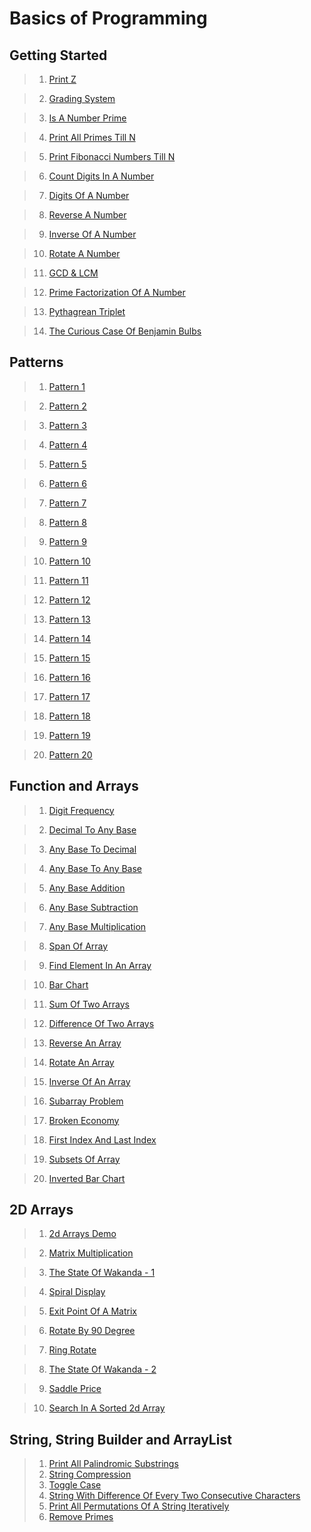 # Basics of Programming

## Getting Started

>1. [Print Z](https://DarkWarS-maker.github.io/Pepcoding-dsa/lecture-001/print-z.html)

>2. [Grading System](https://DarkWarS-maker.github.io/Pepcoding-dsa/lecture-001/grading-system.html)

>3. [Is A Number Prime](https://DarkWarS-maker.github.io/Pepcoding-dsa/lecture-001/prime.html)

>4. [Print All Primes Till N](https://DarkWarS-maker.github.io/Pepcoding-dsa/lecture-001/prime-in-a-range.html)

>5. [Print Fibonacci Numbers Till N](https://DarkWarS-maker.github.io/Pepcoding-dsa/lecture-001/fib-till-n.html)

>6. [Count Digits In A Number](http://DarkWarS-maker.github.io/Pepcoding-dsa/lecture-002/count-digit.html)

>7. [Digits Of A Number](https://DarkWarS-maker.github.io/Pepcoding-dsa/lecture-002/digits-of-number.html)

>8. [Reverse A Number](https://DarkWarS-maker.github.io/Pepcoding-dsa/lecture-002/reverse-a-number.html)

>9. [Inverse Of A Number](https://DarkWarS-maker.github.io/Pepcoding-dsa/lecture-002/inverse-of-number.html)

>10.  [Rotate A Number](https://DarkWarS-maker.github.io/Pepcoding-dsa/lecture-002/rotate-a-number.html)

>11. [GCD & LCM](https://DarkWarS-maker.github.io/Pepcoding-dsa/lecture-003/gcd-and-lcm.html)

>12. [Prime Factorization Of A Number](https://DarkWarS-maker.github.io/Pepcoding-dsa/lecture-003/prime-fact-of-number.html)

>13. [Pythagrean Triplet](https://DarkWarS-maker.github.io/Pepcoding-dsa/lecture-003/pythagorean-triplet.html)

>14. [The Curious Case Of Benjamin Bulbs](https://DarkWarS-maker.github.io/Pepcoding-dsa/lecture-003/the-curious-case-of-benjamin-bulbs.html)

## Patterns

>1. [Pattern 1]()

>2. [Pattern 2]()

>3. [Pattern 3]()

>4. [Pattern 4]()

>5. [Pattern 5]()

>6. [Pattern 6]()

>7. [Pattern 7]()

>8. [Pattern 8]()

>9. [Pattern 9]()

>10. [Pattern 10]()

>11. [Pattern 11]()

>12. [Pattern 12]()

>13. [Pattern 13]()

>14. [Pattern 14]()

>15. [Pattern 15]()

>16. [Pattern 16]()

>17. [Pattern 17]()

>18. [Pattern 18]()

>19. [Pattern 19]()

>20. [Pattern 20]()

## Function and Arrays

>1. [ Digit Frequency]()

>2. [ Decimal To Any Base]()

>3. [ Any Base To Decimal]()

>4. [ Any Base To Any Base]()

>5. [ Any Base Addition]()

>6. [ Any Base Subtraction]()

>7. [ Any Base Multiplication]()

>8. [ Span Of Array]()

>9. [ Find Element In An Array]()

>10. [ Bar Chart]()

>11. [ Sum Of Two Arrays]()

>12. [ Difference Of Two Arrays]()

>13. [ Reverse An Array]()

>14. [ Rotate An Array]()

>15. [ Inverse Of An Array]()

>16. [ Subarray Problem]()

>17. [ Broken Economy]()

>18. [ First Index And Last Index]()

>19. [ Subsets Of Array]()

>20. [ Inverted Bar Chart]()


## 2D Arrays

>1. [ 2d Arrays Demo]()

>2. [ Matrix Multiplication]()

>3. [ The State Of Wakanda - 1]()

>4. [ Spiral Display]()

>5. [ Exit Point Of A Matrix]()

>6. [ Rotate By 90 Degree]()

>7. [ Ring Rotate]()

>8. [ The State Of Wakanda - 2]()

>9. [ Saddle Price]()

>10. [ Search In A Sorted 2d Array]()

## String, String Builder and ArrayList

>1. [ Print All Palindromic Substrings]()
>2. [ String Compression]()
>3. [ Toggle Case]()
>4. [ String With Difference Of Every Two Consecutive Characters]()
>5. [ Print All Permutations Of A String Iteratively]()
>6. [ Remove Primes]()

